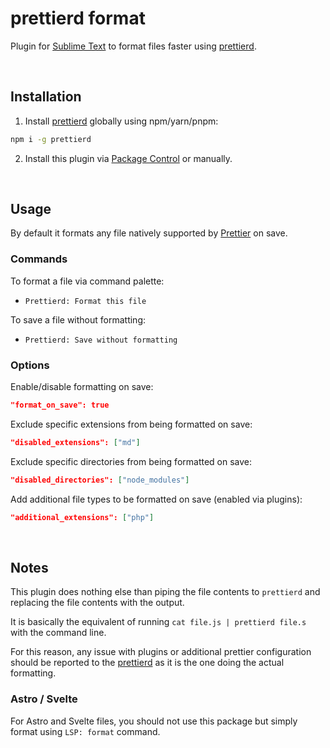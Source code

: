 # prettierd format

Plugin for [Sublime Text](https://www.sublimetext.com/) to format files faster using [prettierd](https://github.com/fsouza/prettierd).

<br />

## Installation

1. Install [prettierd](https://github.com/fsouza/prettierd) globally using npm/yarn/pnpm:

```sh
npm i -g prettierd
```

2. Install this plugin via [Package Control](https://packagecontrol.io/packages/Prettierd%20Formatter) or manually.

<br />

## Usage

By default it formats any file natively supported by [Prettier](https://prettier.io/docs/en/) on save.

### Commands

To format a file via command palette:

- `Prettierd: Format this file`

To save a file without formatting:

- `Prettierd: Save without formatting`

### Options

Enable/disable formatting on save:

```json
"format_on_save": true
```

Exclude specific extensions from being formatted on save:

```json
"disabled_extensions": ["md"]
```

Exclude specific directories from being formatted on save:

```json
"disabled_directories": ["node_modules"]
```

Add additional file types to be formatted on save (enabled via plugins):

```json
"additional_extensions": ["php"]
```

<br />

## Notes

This plugin does nothing else than piping the file contents to `prettierd` and replacing the file contents with the output.

It is basically the equivalent of running `cat file.js | prettierd file.s` with the command line.

For this reason, any issue with plugins or additional prettier configuration should be reported to the [prettierd](https://github.com/fsouza/prettierd) as it is the one doing the actual formatting.

### Astro / Svelte

For Astro and Svelte files, you should not use this package but simply format using `LSP: format` command.
